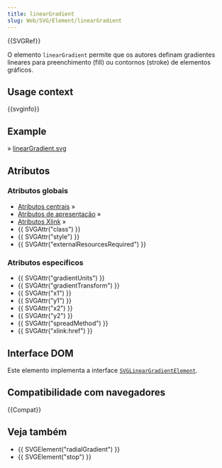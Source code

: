 ```yaml
---
title: linearGradient
slug: Web/SVG/Element/linearGradient
---
```


{{SVGRef}}

O elemento `linearGradient` permite que os autores definam gradientes lineares para preenchimento (fill) ou contornos (stroke) de elementos gráficos.

## Usage context

{{svginfo}}

## Example

» [linearGradient.svg](/files/3265/linearGradient.svg)

## Atributos

### Atributos globais

- [Atributos centrais](/pt-BR/SVG/Attribute#Core) »
- [Atributos de apresentação](/pt-BR/SVG/Attribute#Presentation) »
- [Atributos Xlink](/pt-BR/SVG/Attribute#XLink) »
- {{ SVGAttr("class") }}
- {{ SVGAttr("style") }}
- {{ SVGAttr("externalResourcesRequired") }}

### Atributos específicos

- {{ SVGAttr("gradientUnits") }}
- {{ SVGAttr("gradientTransform") }}
- {{ SVGAttr("x1") }}
- {{ SVGAttr("y1") }}
- {{ SVGAttr("x2") }}
- {{ SVGAttr("y2") }}
- {{ SVGAttr("spreadMethod") }}
- {{ SVGAttr("xlink:href") }}

## Interface DOM

Este elemento implementa a interface [`SVGLinearGradientElement`](/pt-BR/DOM/SVGLinearGradientElement).

## Compatibilidade com navegadores

{{Compat}}

## Veja também

- {{ SVGElement("radialGradient") }}
- {{ SVGElement("stop") }}
